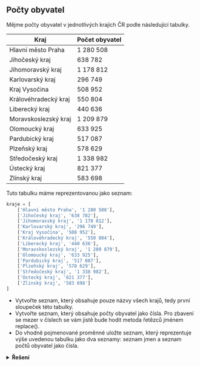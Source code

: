 ## Počty obyvatel

Mějme počty obyvatel v jednotlivých krajích ČR podle následující tabulky.

| Kraj                 | Počet obyvatel |
|----------------------|----------------|
| Hlavní město Praha   | 1 280 508      |
| Jihočeský kraj       | 638 782        |
| Jihomoravský kraj    | 1 178 812      |
| Karlovarský kraj     | 296 749        |
| Kraj Vysočina        | 508 952        |
| Královéhradecký kraj | 550 804        |
| Liberecký kraj       | 440 636        |
| Moravskoslezský kraj | 1 209 879      |
| Olomoucký kraj       | 633 925        |
| Pardubický kraj      | 517 087        |
| Plzeňský kraj        | 578 629        |
| Středočeský kraj     | 1 338 982      |
| Ústecký kraj         | 821 377        |
| Zlínský kraj         | 583 698        |

Tuto tabulku máme reprezentovanou jako seznam:

```python
kraje = [
    ['Hlavní město Praha', '1 280 508'],
    ['Jihočeský kraj', '638 782'],
    ['Jihomoravský kraj', '1 178 812'],
    ['Karlovarský kraj', '296 749'],
    ['Kraj Vysočina', '508 952'],
    ['Královéhradecký kraj', '550 804'],
    ['Liberecký kraj', '440 636'],
    ['Moravskoslezský kraj', '1 209 879'],
    ['Olomoucký kraj', '633 925'],
    ['Pardubický kraj', '517 087'],
    ['Plzeňský kraj', '578 629'],
    ['Středočeský kraj', '1 338 982'],
    ['Ústecký kraj', '821 377'],
    ['Zlínský kraj', '583 698']
]
```

- Vytvořte seznam, který obsahuje pouze názvy všech krajů, tedy první sloupeček této tabulky.
- Vytvořte seznam, který obsahuje počty obyvatel jako čísla. Pro zbavení se mezer v číslech se vám jistě bude hodit
  metoda řetězců jménem replace().
- Do vhodně pojmenované proměnné uložte seznam, který reprezentuje výše uvedenou tabulku jako dva seznamy: seznam jmen a
  seznam počtů obyvatel jako čísla.

<details>
<summary><b>Řešení</b></summary>


```python
nazvy = [kraj[0] for kraj in kraje]
obyvatele = [int(kraj[-1].replace(' ', '')) for kraj in kraje]

jmena_a_pocty = [
  [kraj[0] for kraj in kraje],
  [int(kraj[-1].replace(' ', '')) for kraj in kraje],
]
```

</details>
